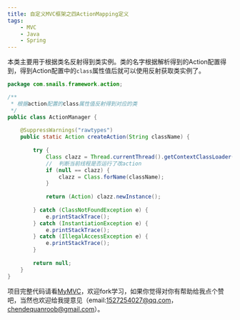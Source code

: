 ```yaml
---
title: 自定义MVC框架之四ActionMapping定义
tags: 
    - MVC
    - Java
    - Spring
---
```


本类主要用于根据类名反射得到类实例。类的名字根据解析得到的Action配置得到，得到Action配置中的`class`属性值后就可以使用反射获取类实例了。

```java
package com.snails.framework.action;

/**
 * 根据action配置的class属性值反射得到对应的类
 */
public class ActionManager {
	
	@SuppressWarnings("rawtypes")
	public static Action createAction(String className) {
		
		try {
			Class clazz = Thread.currentThread().getContextClassLoader().loadClass(className);
			//  判断当前线程是否运行了改action
			if (null == clazz) {
				clazz = Class.forName(className);
			}
			
			return (Action) clazz.newInstance();
			
		} catch (ClassNotFoundException e) {
			e.printStackTrace();
		} catch (InstantiationException e) {
			e.printStackTrace();
		} catch (IllegalAccessException e) {
			e.printStackTrace();
		}
		
		return null;
	}
}
```

项目完整代码请看[MyMVC](https://github.com/ubuntuvim/myMVC)，欢迎fork学习，如果你觉得对你有帮助给我点个赞吧，当然也欢迎给我提意见（email:1527254027@qq.com，chendequanroob@gmail.com）。
